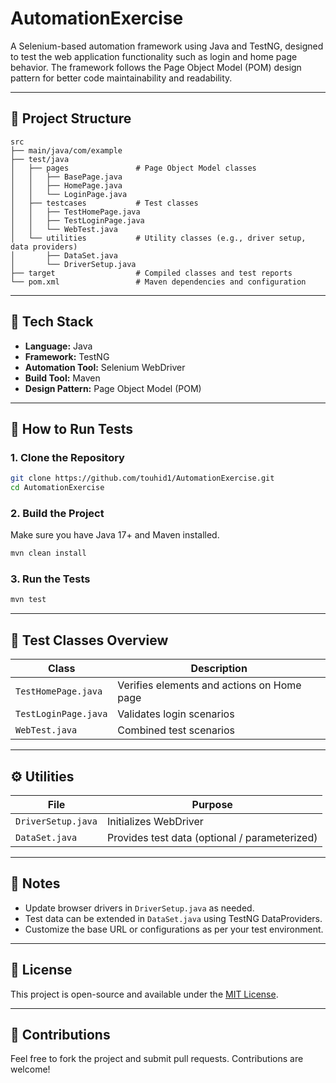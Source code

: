 # AutomationExercise

A Selenium-based automation framework using Java and TestNG, designed to test the web application functionality such as login and home page behavior. The framework follows the Page Object Model (POM) design pattern for better code maintainability and readability.

---

## 📁 Project Structure

```
src
├── main/java/com/example
├── test/java
│   ├── pages               # Page Object Model classes
│   │   ├── BasePage.java
│   │   ├── HomePage.java
│   │   └── LoginPage.java
│   ├── testcases           # Test classes
│   │   ├── TestHomePage.java
│   │   ├── TestLoginPage.java
│   │   └── WebTest.java
│   └── utilities           # Utility classes (e.g., driver setup, data providers)
│       ├── DataSet.java
│       └── DriverSetup.java
├── target                  # Compiled classes and test reports
└── pom.xml                 # Maven dependencies and configuration
```

---

## 🧰 Tech Stack

- **Language:** Java
- **Framework:** TestNG
- **Automation Tool:** Selenium WebDriver
- **Build Tool:** Maven
- **Design Pattern:** Page Object Model (POM)

---

## 🚀 How to Run Tests

### 1. Clone the Repository

```bash
git clone https://github.com/touhid1/AutomationExercise.git
cd AutomationExercise
```

### 2. Build the Project

Make sure you have Java 17+ and Maven installed.

```bash
mvn clean install
```

### 3. Run the Tests

```bash
mvn test
```

---

## 🧪 Test Classes Overview

| Class                | Description                                 |
|---------------------|---------------------------------------------|
| `TestHomePage.java` | Verifies elements and actions on Home page  |
| `TestLoginPage.java`| Validates login scenarios                   |
| `WebTest.java`      | Combined test scenarios                     |

---

## ⚙️ Utilities

| File               | Purpose                                    |
|--------------------|--------------------------------------------|
| `DriverSetup.java` | Initializes WebDriver                      |
| `DataSet.java`     | Provides test data (optional / parameterized) |

---

## 📝 Notes

- Update browser drivers in `DriverSetup.java` as needed.
- Test data can be extended in `DataSet.java` using TestNG DataProviders.
- Customize the base URL or configurations as per your test environment.

---

## 📄 License

This project is open-source and available under the [MIT License](LICENSE).

---

## 🙌 Contributions

Feel free to fork the project and submit pull requests. Contributions are welcome!